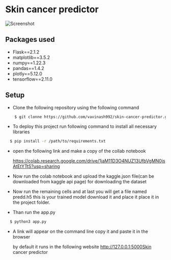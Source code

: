 # Skin cancer predictor


![Screenshot](https://github.com/vavinash992/skin-cancer-predictor/blob/main/static/Screenshot%20from%202023-05-06%2009-45-11.png)
## Packages used

- Flask==2.1.2
- matplotlib==3.5.2
- numpy==1.22.3
- pandas==1.4.2
- plotly==5.12.0
- tensorflow==2.11.0






## Setup

- Clone the following repository using the following command
```bash
    $ git clonne https://github.com/vavinash992/skin-cancer-predictor.git
```

- To deploy this project run following command to install all necessary libraries

```bash
  $ pip install -r /path/to/requirements.txt
```

- open the following link and make a copy of the collab notebook

    https://colab.research.google.com/drive/1jaM11D3O4NUZ13UfbVgMN0jsAtEtYTtS?usp=sharing


- Now run the colab notebook and upload the kaggle.json file(can be downloaded from kaggle api page) for downloading the dataset

- Now run the remaining cells and at last you will get a file named predd.h5 this is your trained model download it and place it place it in the project folder.

- Than run the app.py 
```bash
  $ python3 app.py
```
- A link will appear on the command line copy it and paste it in the browser

    by default it runs in the following website http://127.0.0.1:5000Skin cancer predictor
